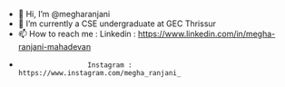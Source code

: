 - 👋 Hi, I’m @megharanjani
- 🌱 I’m currently a CSE undergraduate at GEC Thrissur
- 📫 How to reach me : Linkedin  : https://www.linkedin.com/in/megha-ranjani-mahadevan
-                      Instagram : https://www.instagram.com/megha_ranjani_

<!---
megharanjani/megharanjani is a ✨ special ✨ repository because its `README.md` (this file) appears on your GitHub profile.
You can click the Preview link to take a look at your changes.
--->

